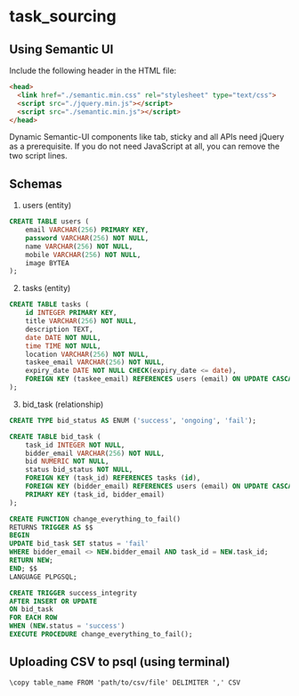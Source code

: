 # task_sourcing

## Using Semantic UI

Include the following header in the HTML file:
```html
<head>
  <link href="./semantic.min.css" rel="stylesheet" type="text/css">
  <script src="./jquery.min.js"></script>
  <script src="./semantic.min.js"></script>
</head>
```

Dynamic Semantic-UI components like tab, sticky and all APIs need jQuery as a prerequisite. If you do not need JavaScript at all, you can remove the two script lines.

## Schemas

1. users (entity)
```sql
CREATE TABLE users (
    email VARCHAR(256) PRIMARY KEY,
    password VARCHAR(256) NOT NULL,
    name VARCHAR(256) NOT NULL,
    mobile VARCHAR(256) NOT NULL,
    image BYTEA
);
```

2. tasks (entity)
```sql
CREATE TABLE tasks (
    id INTEGER PRIMARY KEY,
    title VARCHAR(256) NOT NULL,
    description TEXT,
    date DATE NOT NULL,
    time TIME NOT NULL,
    location VARCHAR(256) NOT NULL,
    taskee_email VARCHAR(256) NOT NULL,
    expiry_date DATE NOT NULL CHECK(expiry_date <= date),
    FOREIGN KEY (taskee_email) REFERENCES users (email) ON UPDATE CASCADE
);
```

3. bid_task (relationship)
```sql
CREATE TYPE bid_status AS ENUM ('success', 'ongoing', 'fail');

CREATE TABLE bid_task (
    task_id INTEGER NOT NULL,
    bidder_email VARCHAR(256) NOT NULL,
    bid NUMERIC NOT NULL,
    status bid_status NOT NULL,
    FOREIGN KEY (task_id) REFERENCES tasks (id),
    FOREIGN KEY (bidder_email) REFERENCES users (email) ON UPDATE CASCADE,
    PRIMARY KEY (task_id, bidder_email)
);

CREATE FUNCTION change_everything_to_fail()
RETURNS TRIGGER AS $$
BEGIN
UPDATE bid_task SET status = 'fail'
WHERE bidder_email <> NEW.bidder_email AND task_id = NEW.task_id;
RETURN NEW;
END; $$
LANGUAGE PLPGSQL;

CREATE TRIGGER success_integrity
AFTER INSERT OR UPDATE
ON bid_task
FOR EACH ROW
WHEN (NEW.status = 'success')
EXECUTE PROCEDURE change_everything_to_fail();
```

## Uploading CSV to psql (using terminal)

```psql
\copy table_name FROM 'path/to/csv/file' DELIMITER ',' CSV
```
